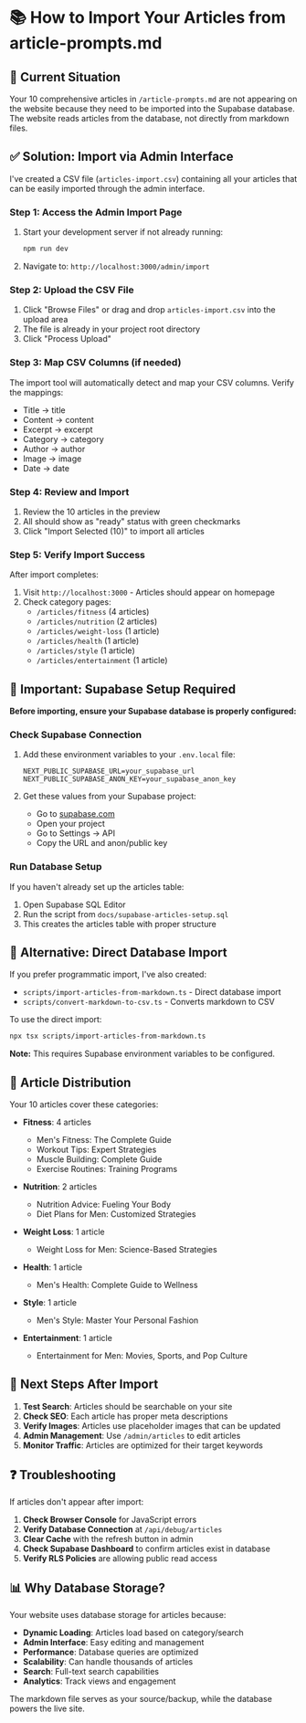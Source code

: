 # 📚 How to Import Your Articles from article-prompts.md

## 🎯 Current Situation

Your 10 comprehensive articles in `/article-prompts.md` are not appearing on the website because they need to be imported into the Supabase database. The website reads articles from the database, not directly from markdown files.

## ✅ Solution: Import via Admin Interface

I've created a CSV file (`articles-import.csv`) containing all your articles that can be easily imported through the admin interface.

### Step 1: Access the Admin Import Page

1. Start your development server if not already running:
   ```bash
   npm run dev
   ```

2. Navigate to: `http://localhost:3000/admin/import`

### Step 2: Upload the CSV File

1. Click "Browse Files" or drag and drop `articles-import.csv` into the upload area
2. The file is already in your project root directory
3. Click "Process Upload"

### Step 3: Map CSV Columns (if needed)

The import tool will automatically detect and map your CSV columns. Verify the mappings:
- Title → title
- Content → content  
- Excerpt → excerpt
- Category → category
- Author → author
- Image → image
- Date → date

### Step 4: Review and Import

1. Review the 10 articles in the preview
2. All should show as "ready" status with green checkmarks
3. Click "Import Selected (10)" to import all articles

### Step 5: Verify Import Success

After import completes:
1. Visit `http://localhost:3000` - Articles should appear on homepage
2. Check category pages:
   - `/articles/fitness` (4 articles)
   - `/articles/nutrition` (2 articles)
   - `/articles/weight-loss` (1 article)
   - `/articles/health` (1 article)
   - `/articles/style` (1 article)
   - `/articles/entertainment` (1 article)

## 🚨 Important: Supabase Setup Required

**Before importing, ensure your Supabase database is properly configured:**

### Check Supabase Connection

1. Add these environment variables to your `.env.local` file:
   ```
   NEXT_PUBLIC_SUPABASE_URL=your_supabase_url
   NEXT_PUBLIC_SUPABASE_ANON_KEY=your_supabase_anon_key
   ```

2. Get these values from your Supabase project:
   - Go to [supabase.com](https://supabase.com)
   - Open your project
   - Go to Settings → API
   - Copy the URL and anon/public key

### Run Database Setup

If you haven't already set up the articles table:

1. Open Supabase SQL Editor
2. Run the script from `docs/supabase-articles-setup.sql`
3. This creates the articles table with proper structure

## 🔧 Alternative: Direct Database Import

If you prefer programmatic import, I've also created:
- `scripts/import-articles-from-markdown.ts` - Direct database import
- `scripts/convert-markdown-to-csv.ts` - Converts markdown to CSV

To use the direct import:
```bash
npx tsx scripts/import-articles-from-markdown.ts
```

**Note:** This requires Supabase environment variables to be configured.

## 📝 Article Distribution

Your 10 articles cover these categories:
- **Fitness**: 4 articles
  - Men's Fitness: The Complete Guide
  - Workout Tips: Expert Strategies
  - Muscle Building: Complete Guide
  - Exercise Routines: Training Programs
  
- **Nutrition**: 2 articles
  - Nutrition Advice: Fueling Your Body
  - Diet Plans for Men: Customized Strategies
  
- **Weight Loss**: 1 article
  - Weight Loss for Men: Science-Based Strategies
  
- **Health**: 1 article
  - Men's Health: Complete Guide to Wellness
  
- **Style**: 1 article
  - Men's Style: Master Your Personal Fashion
  
- **Entertainment**: 1 article
  - Entertainment for Men: Movies, Sports, and Pop Culture

## 🎯 Next Steps After Import

1. **Test Search**: Articles should be searchable on your site
2. **Check SEO**: Each article has proper meta descriptions
3. **Verify Images**: Articles use placeholder images that can be updated
4. **Admin Management**: Use `/admin/articles` to edit articles
5. **Monitor Traffic**: Articles are optimized for their target keywords

## ❓ Troubleshooting

If articles don't appear after import:

1. **Check Browser Console** for JavaScript errors
2. **Verify Database Connection** at `/api/debug/articles`
3. **Clear Cache** with the refresh button in admin
4. **Check Supabase Dashboard** to confirm articles exist in database
5. **Verify RLS Policies** are allowing public read access

## 📊 Why Database Storage?

Your website uses database storage for articles because:
- **Dynamic Loading**: Articles load based on category/search
- **Admin Interface**: Easy editing and management
- **Performance**: Database queries are optimized
- **Scalability**: Can handle thousands of articles
- **Search**: Full-text search capabilities
- **Analytics**: Track views and engagement

The markdown file serves as your source/backup, while the database powers the live site.